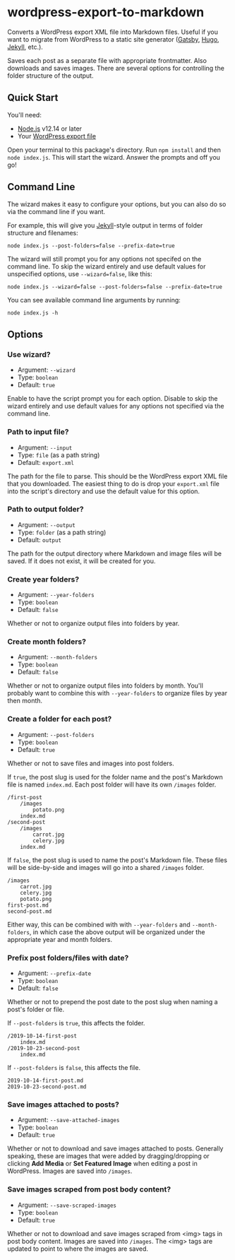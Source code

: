 # wordpress-export-to-markdown

Converts a WordPress export XML file into Markdown files. Useful if you want to migrate from WordPress to a static site generator ([Gatsby](https://www.gatsbyjs.org/), [Hugo](https://gohugo.io/), [Jekyll](https://jekyllrb.com/), etc.).

Saves each post as a separate file with appropriate frontmatter. Also downloads and saves images. There are several options for controlling the folder structure of the output.

## Quick Start

You'll need:
- [Node.js](https://nodejs.org/) v12.14 or later
- Your [WordPress export file](https://codex.wordpress.org/Tools_Export_Screen)

Open your terminal to this package's directory. Run `npm install` and then `node index.js`. This will start the wizard. Answer the prompts and off you go!

## Command Line

The wizard makes it easy to configure your options, but you can also do so via the command line if you want.

For example, this will give you [Jekyll](https://jekyllrb.com/)-style output in terms of folder structure and filenames:

```
node index.js --post-folders=false --prefix-date=true
```

The wizard will still prompt you for any options not specifed on the command line. To skip the wizard entirely and use default values for unspecified options, use `--wizard=false`, like this:

```
node index.js --wizard=false --post-folders=false --prefix-date=true
```

You can see available command line arguments by running:

```
node index.js -h
```

## Options

### Use wizard?

- Argument: `--wizard`
- Type: `boolean`
- Default: `true`

Enable to have the script prompt you for each option. Disable to skip the wizard entirely and use default values for any options not specified via the command line.

### Path to input file?

- Argument: `--input`
- Type: `file` (as a path string)
- Default: `export.xml`

The path for the file to parse. This should be the WordPress export XML file that you downloaded. The easiest thing to do is drop your `export.xml` file into the script's directory and use the default value for this option.

### Path to output folder?

- Argument: `--output`
- Type: `folder` (as a path string)
- Default: `output`

The path for the output directory where Markdown and image files will be saved. If it does not exist, it will be created for you.

### Create year folders?

- Argument: `--year-folders`
- Type: `boolean`
- Default: `false`

Whether or not to organize output files into folders by year.

### Create month folders?

- Argument: `--month-folders`
- Type: `boolean`
- Default: `false`

Whether or not to organize output files into folders by month. You'll probably want to combine this with `--year-folders` to organize files by year then month.

### Create a folder for each post?

- Argument: `--post-folders`
- Type: `boolean`
- Default: `true`

Whether or not to save files and images into post folders.

If `true`, the post slug is used for the folder name and the post's Markdown file is named `index.md`. Each post folder will have its own `/images` folder.

    /first-post
        /images
            potato.png
        index.md
    /second-post
        /images
            carrot.jpg
            celery.jpg
        index.md

If `false`, the post slug is used to name the post's Markdown file. These files will be side-by-side and images will go into a shared `/images` folder.

    /images
        carrot.jpg
        celery.jpg
        potato.png
    first-post.md
    second-post.md

Either way, this can be combined with with `--year-folders` and `--month-folders`, in which case the above output will be organized under the appropriate year and month folders.

### Prefix post folders/files with date?

- Argument: `--prefix-date`
- Type: `boolean`
- Default: `false`

Whether or not to prepend the post date to the post slug when naming a post's folder or file.

If `--post-folders` is `true`, this affects the folder.

    /2019-10-14-first-post
        index.md
    /2019-10-23-second-post
        index.md

If `--post-folders` is `false`, this affects the file.

    2019-10-14-first-post.md
    2019-10-23-second-post.md

### Save images attached to posts?

- Argument: `--save-attached-images`
- Type: `boolean`
- Default: `true`

Whether or not to download and save images attached to posts. Generally speaking, these are images that were added by dragging/dropping or clicking **Add Media** or **Set Featured Image** when editing a post in WordPress. Images are saved into `/images`.

### Save images scraped from post body content?

- Argument: `--save-scraped-images`
- Type: `boolean`
- Default: `true`

Whether or not to download and save images scraped from &lt;img&gt; tags in post body content. Images are saved into `/images`. The &lt;img&gt; tags are updated to point to where the images are saved.

